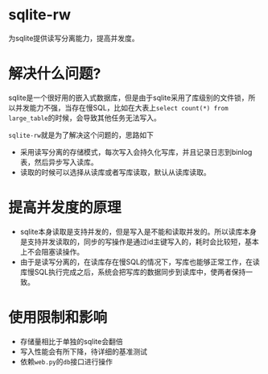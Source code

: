 <!--
 * @Author       : xupingmao
 * @email        : 578749341@qq.com
 * @Date         : 2023-03-11 13:22:54
 * @LastEditors  : xupingmao
 * @LastEditTime : 2023-03-11 13:42:41
 * @FilePath     : /sqlite-rw/README.md
 * @Description  : 描述
-->
# sqlite-rw

为sqlite提供读写分离能力，提高并发度。

# 解决什么问题?

sqlite是一个很好用的嵌入式数据库，但是由于sqlite采用了库级别的文件锁，所以并发能力不强，当存在慢SQL，比如在大表上`select count(*) from large_table`的时候，会导致其他任务无法写入。

`sqlite-rw`就是为了解决这个问题的，思路如下
- 采用读写分离的存储模式，每次写入会持久化写库，并且记录日志到binlog表，然后异步写入读库。
- 读取的时候可以选择从读库或者写库读取，默认从读库读取。

# 提高并发度的原理
- sqlite本身读取是支持并发的，但是写入是不能和读取并发的。所以读库本身是支持并发读取的，同步的写操作是通过id主键写入的，耗时会比较短，基本上不会阻塞读操作。
- 由于是读写分离的，在读库存在慢SQL的情况下，写库也能够正常工作，在读库慢SQL执行完成之后，系统会把写库的数据同步到读库中，使两者保持一致。

# 使用限制和影响
- 存储量相比于单独的sqlite会翻倍
- 写入性能会有所下降，待详细的基准测试
- 依赖`web.py`的`db`接口进行操作